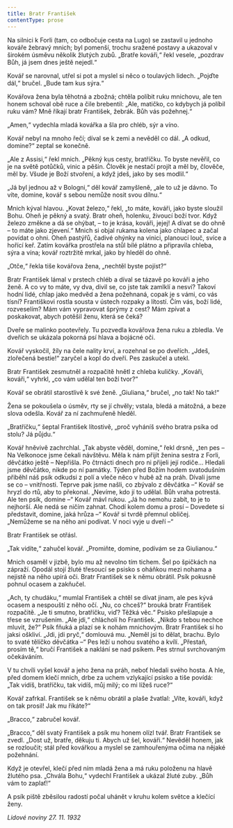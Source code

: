 ```yaml
---
title: Bratr František
contentType: prose
---
```


<section>

Na silnici k Forli (tam, co odbočuje cesta na Lugo) se zastavil u jednoho kováře žebravý mnich; byl pomenší, trochu sražené postavy a ukazoval v širokém úsměvu několik žlutých zubů. „Bratře kováři,“ řekl vesele, „pozdrav Bůh, já jsem dnes ještě nejedl.“

Kovář se narovnal, utřel si pot a myslel si něco o toulavých lidech. „Pojďte dál,“ bručel. „Bude tam kus sýra.“

Kovářova žena byla těhotná a zbožná; chtěla políbit ruku mnichovu, ale ten honem schoval obě ruce a čile brebentil: „Ale, matičko, co kdybych já políbil ruku vám? Mně říkají bratr František, žebrák. Bůh vás požehnej.“

„Amen,“ vydechla mladá kovářka a šla pro chléb, sýr a víno.

Kovář nebyl na mnoho řečí; díval se k zemi a nevěděl co dál. „A odkud, domine?“ zeptal se konečně.

„Ale z Assisi,“ řekl mnich. „Pěkný kus cesty, bratříčku. To byste nevěřil, co je na světě potůčků, vinic a pěšin. Člověk je nestačí projít a měl by, člověče, měl by. Všude je Boží stvoření, a když jdeš, jako by ses modlil.“

„Já byl jednou až v Bologni,“ děl kovář zamyšleně, „ale to už je dávno. To víte, domine, kovář s sebou nemůže nosit svou dílnu.“

Mnich kýval hlavou. „Kovat železo,“ řekl, „to máte, kováři, jako byste sloužil Bohu. Oheň je pěkný a svatý. Bratr oheň, holenku, živoucí boží tvor. Když železo změkne a dá se ohýbat, – to je krása, kováři, jejej! A dívat se do ohně – to máte jako zjevení.“ Mnich si objal rukama kolena jako chlapec a začal povídat o ohni. Oheň pastýřů, čadivé ohýnky na vinici, planoucí louč, svíce a hořící keř. Zatím kovářka prostřela na stůl bílé plátno a připravila chleba, sýra a vína; kovář roztržitě mrkal, jako by hleděl do ohně.

„Otče,“ řekla tiše kovářova žena, „nechtěl byste pojíst?“

Bratr František lámal v prstech chléb a díval se tázavě po kováři a jeho ženě. A co vy to máte, vy dva, divil se, co jste tak zamlklí a nesví? Takoví hodní lidé, chlap jako medvěd a žena požehnaná, copak je s vámi, co vás tísní? Františkovi rostla sousta v ústech rozpaky a lítostí. Čím vás, boží lidé, rozveselím? Mám vám vypravovat šprýmy z cest? Mám zpívat a poskakovat, abych potěšil ženu, která se čeká?

Dveře se malinko pootevřely. Tu pozvedla kovářova žena ruku a zbledla. Ve dveřích se ukázala pokorná psí hlava a bojácné oči.

Kovář vyskočil, žíly na čele nality krví, a rozehnal se po dveřích. „Jdeš, zlořečená bestie!“ zaryčel a kopl do dveří. Pes zaskučel a utekl.

Bratr František zesmutněl a rozpačitě hnětl z chleba kuličky. „Kováři, kováři,“ vyhrkl, „co vám udělal ten boží tvor?“

Kovář se obrátil starostlivě k své ženě. „Giuliana,“ bručel, „no tak! No tak!“

Žena se pokoušela o úsměv, rty se jí chvěly; vstala, bledá a mátožná, a beze slova odešla. Kovář za ní zachmuřeně hleděl.

„Bratříčku,“ šeptal František lítostivě, „proč vyháníš svého bratra psíka od stolu? Já půjdu.“

Kovář hněvivě zachrchlal. „Tak abyste věděl, domine,“ řekl drsně, „ten pes – Na Velkonoce jsme čekali návštěvu. Měla k nám přijít ženina sestra z Forli, děvčátko ještě – Nepřišla. Po čtrnácti dnech pro ni přijeli její rodiče… Hledali jsme děvčátko, nikde po ní památky. Týden před Božím hodem svatodušním přiběhl náš psík odkudsi z polí a vleče něco v hubě až na práh. Dívali jsme se co – vnitřnosti. Teprve pak jsme našli, co zbývalo z děvčátka –“ Kovář se hryzl do rtů, aby to překonal. „Nevíme, kdo jí to udělal. Bůh vraha potrestá. Ale ten psík, domine –“ Kovář mávl rukou. „Já ho nemohu zabít, to je to nejhorší. Ale nedá se ničím zahnat. Chodí kolem domu a prosí – Dovedete si představit, domine, jaká hrůza –“ Kovář si tvrdě přemnul obličej. „Nemůžeme se na něho ani podívat. V noci vyje u dveří –“

Bratr František se otřásl.

„Tak vidíte,“ zahučel kovář. „Promiňte, domine, podívám se za Giulianou.“

Mnich osaměl v jizbě, bylo mu až nevolno tím tichem. Šel po špičkách na zápraží. Opodál stojí žluté třesoucí se psisko s oháňkou mezi nohama a nejistě na něho upírá oči. Bratr František se k němu obrátil. Psík pokusně pohnul ocasem a zakňučel.

„Ach, ty chudáku,“ mumlal František a chtěl se dívat jinam, ale pes kývá ocasem a nespouští z něho očí. „Nu, co chceš?“ brouká bratr František rozpačitě. „Je ti smutno, bratříčku, viď? Těžká věc.“ Psisko přešlapuje a třese se vzrušením. „Ale jdi,“ chlácholí ho František. „Nikdo s tebou nechce mluvit, že?“ Psík fňuká a plazí se k nohám mnichovým. Bratr František si ho jaksi oškliví. „Jdi, jdi pryč,“ domlouvá mu. „Neměl jsi to dělat, brachu. Bylo to svaté tělíčko děvčátka –“ Pes leží u nohou svatého a kvílí. „Přestaň, prosím tě,“ bručí František a naklání se nad psíkem. Pes strnul svrchovaným očekáváním.

V tu chvíli vyšel kovář a jeho žena na práh, neboť hledali svého hosta. A hle, před domem klečí mnich, drbe za uchem vzlykající psisko a tiše povídá: „Tak vidíš, bratříčku, tak vidíš, můj milý; co mi lížeš ruce?“

Kovář zafrkal. František se k němu obrátil a plaše žvatlal: „Víte, kováři, když on tak prosil! Jak mu říkáte?“

„Bracco,“ zabručel kovář.

„Bracco,“ děl svatý František a psík mu honem olízl tvář. Bratr František se zvedl. „Dost už, bratře, děkuju ti. Abych už šel, kováři.“ Nevěděl honem, jak se rozloučit; stál před kovářkou a myslel se zamhouřenýma očima na nějaké požehnání.

Když je otevřel, klečí před ním mladá žena a má ruku položenu na hlavě žlutého psa. „Chvála Bohu,“ vydechl František a ukázal žluté zuby. „Bůh vám to zaplať!“

A psík piště zběsilou radostí počal uhánět v kruhu kolem světce a klečící ženy.

_Lidové noviny 27. 11. 1932_

</section>
